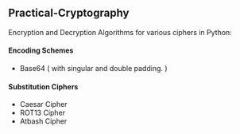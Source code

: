 ## Practical-Cryptography
Encryption and Decryption Algorithms for various ciphers in Python:

#### Encoding Schemes

* Base64 ( with singular and double padding. )

#### Substitution Ciphers

* Caesar Cipher
* ROT13 Cipher
* Atbash Cipher
